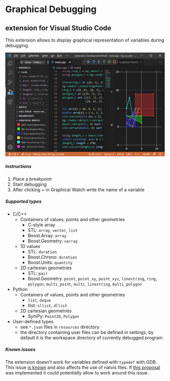 # Graphical Debugging
## extension for Visual Studio Code

This extension allows to display graphical representation of variables during debugging.

![Graphical Debugging](resources/extension.png)

##### Instructions

1. Place a breakpoint
2. Start debugging
3. After clicking + in Graphical Watch write the name of a variable

##### Supported types

* C/C++
  * Containers of values, points and other geometries
    * C-style array
    * STL: `array`, `vector`, `list`
    * Boost.Array: `array`
    * Boost.Geometry: `varray`
  * 1D values
    * STL: `duration`
    * Boost.Chrono: `duration`   
    * Boost.Units: `quantity`   
  * 2D cartesian geometries
    * STL: `pair`
    * Boost.Geometry: `point`, `point_xy`, `point_xyz`, `linestring`, `ring`, `polygon`, `multi_point`, `multi_linestring`, `multi_polygon`
* Python
  * Containers of values, points and other geometries
    * `list`, `deque`
    * llist: `sllist`, `dllist`
  * 2D cartesian geometries
    * SymPy: `Point2D`, `Polygon`
* User-defined types
  * see `*.json` files in `resources` directory
  * the directory containing user files can be defined in settings, by default it is the workspace directory of currently debugged program

##### Known issues

The extension doesn't work for variables defined with `typedef` with GDB. This issue [is known](https://github.com/microsoft/vscode-cpptools/issues/3038) and also affects the use of natvis files. If [this proposal](https://github.com/microsoft/MIEngine/issues/1236) was implemented it could potentially allow to work around this issue.